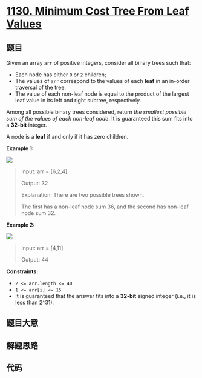 # [1130. Minimum Cost Tree From Leaf Values](https://leetcode.com/problems/minimum-cost-tree-from-leaf-values/)

## 题目

Given an array `arr` of positive integers, consider all binary trees such
that:

- Each node has either `0` or `2` children;
- The values of `arr` correspond to the values of each **leaf** in an in-order traversal of the tree.
- The value of each non-leaf node is equal to the product of the largest leaf value in its left and right subtree, respectively.

Among all possible binary trees considered, return _the smallest possible sum
of the values of each non-leaf node_. It is guaranteed this sum fits into a
**32-bit** integer.

A node is a **leaf** if and only if it has zero children.

**Example 1:**

![](https://assets.leetcode.com/uploads/2021/08/10/tree1.jpg)

> Input: arr = [6,2,4]
>
> Output: 32
>
> Explanation: There are two possible trees shown.
>
> The first has a non-leaf node sum 36, and the second has non-leaf node sum 32.

**Example 2:**

![](https://assets.leetcode.com/uploads/2021/08/10/tree2.jpg)

> Input: arr = [4,11]
>
> Output: 44

**Constraints:**

- `2 <= arr.length <= 40`
- `1 <= arr[i] <= 15`
- It is guaranteed that the answer fits into a **32-bit** signed integer (i.e., it is less than 2^31).

## 题目大意

## 解题思路

## 代码

```javascript

```
